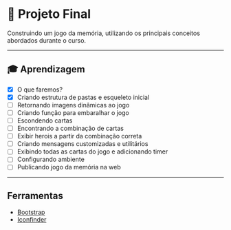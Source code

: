 # 🤯 Projeto Final
Construindo um jogo da memória, utilizando os principais conceitos abordados durante o curso.

----

## 🎓 Aprendizagem

- [x] O que faremos?
- [x] Criando estrutura de pastas e esqueleto inicial
- [ ] Retornando imagens dinâmicas ao jogo
- [ ] Criando função para embaralhar o jogo
- [ ] Escondendo cartas
- [ ] Encontrando a combinação de cartas
- [ ] Exibir herois a partir da combinação correta
- [ ] Criando mensagens customizadas e utilitários
- [ ] Exibindo todas as cartas do jogo e adicionando timer
- [ ] Configurando ambiente
- [ ] Publicando jogo da memória na web

----

## Ferramentas

- [Bootstrap](https://getbootstrap.com/)
- [Iconfinder](https://www.iconfinder.com/)
